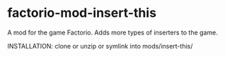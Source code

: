 factorio-mod-insert-this
========================

A mod for the game Factorio. Adds more types of inserters to the game.

INSTALLATION: clone or unzip or symlink into mods/insert-this/
